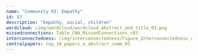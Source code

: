 ```yaml
---
name: "Community 03: Empathy"
id: 03
description: "Empathy, social, children"
wordcloud: /img/wordcloud/wordcloud_abstract_and_title_03.png
missedconnections: Table_CNA_MissedConnections_c03
interconnectedness: /img/interconnectedness/Figure_Interconnectedness_c03.png
centralpapers: top_10_papers_w_abstract_comm_03
---
```

